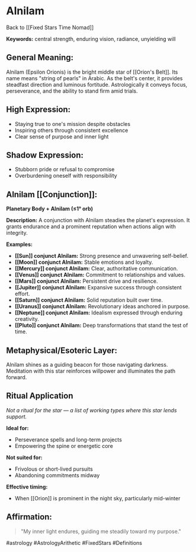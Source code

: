 # Alnilam

Back to [[Fixed Stars Time Nomad]]

**Keywords:** central strength, enduring vision, radiance, unyielding will

## General Meaning:
Alnilam (Epsilon Orionis) is the bright middle star of [[Orion's Belt]].
Its name means "string of pearls" in Arabic. As the belt's center, it
provides steadfast direction and luminous fortitude. Astrologically it
conveys focus, perseverance, and the ability to stand firm amid trials.

## High Expression:
- Staying true to one's mission despite obstacles
- Inspiring others through consistent excellence
- Clear sense of purpose and inner light

## Shadow Expression:
- Stubborn pride or refusal to compromise
- Overburdening oneself with responsibility

## Alnilam [[Conjunction]]:

**Planetary Body + Alnilam (≤1° orb)**

**Description:**
A conjunction with Alnilam steadies the planet's expression. It grants
endurance and a prominent reputation when actions align with integrity.

**Examples:**
- **[[Sun]] conjunct Alnilam:** Strong presence and unwavering self-belief.
- **[[Moon]] conjunct Alnilam:** Stable emotions and loyalty.
- **[[Mercury]] conjunct Alnilam:** Clear, authoritative communication.
- **[[Venus]] conjunct Alnilam:** Commitment to relationships and values.
- **[[Mars]] conjunct Alnilam:** Persistent drive and resilience.
- **[[Jupiter]] conjunct Alnilam:** Expansive success through consistent effort.
- **[[Saturn]] conjunct Alnilam:** Solid reputation built over time.
- **[[Uranus]] conjunct Alnilam:** Revolutionary ideas anchored in purpose.
- **[[Neptune]] conjunct Alnilam:** Idealism expressed through enduring
  creativity.
- **[[Pluto]] conjunct Alnilam:** Deep transformations that stand the test of
  time.

## Metaphysical/Esoteric Layer:
Alnilam shines as a guiding beacon for those navigating darkness.
Meditation with this star reinforces willpower and illuminates the path
forward.

## Ritual Application
*Not a ritual for the star — a list of working types where this star
lends support.*

**Ideal for:**
- Perseverance spells and long-term projects
- Empowering the spine or energetic core

**Not suited for:**
- Frivolous or short-lived pursuits
- Abandoning commitments midway

**Effective timing:**
- When [[Orion]] is prominent in the night sky, particularly mid-winter

## Affirmation:

> "My inner light endures, guiding me steadily toward my purpose."

#astrology #AstrologyArithetic #FixedStars #Definitions
